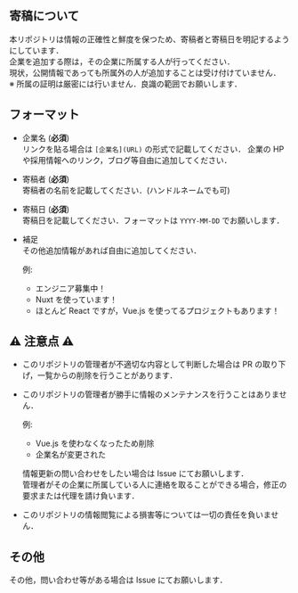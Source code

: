 ## 寄稿について

本リポジトリは情報の正確性と鮮度を保つため、寄稿者と寄稿日を明記するようにしています．\
企業を追加する際は，その企業に所属する人が行ってください．\
現状，公開情報であっても所属外の人が追加することは受け付けていません．\
※ 所属の証明は厳密には行いません．良識の範囲でお願いします．

## フォーマット

- 企業名 (**必須**)\
  リンクを貼る場合は `[企業名](URL)` の形式で記載してください．
  企業の HP や採用情報へのリンク，ブログ等自由に追加してください．
- 寄稿者 (**必須**)\
  寄稿者の名前を記載してください．(ハンドルネームでも可)
- 寄稿日 (**必須**)\
  寄稿日を記載してください．フォーマットは `YYYY-MM-DD` でお願いします．
- 補足\
  その他追加情報があれば自由に追加してください．

  例:
    - エンジニア募集中！
    - Nuxt を使っています！
    - ほとんど React ですが，Vue.js を使ってるプロジェクトもあります！

## ⚠️ 注意点 ⚠️

- このリポジトリの管理者が不適切な内容として判断した場合は PR の取り下げ，一覧からの削除を行うことがあります．
- このリポジトリの管理者が勝手に情報のメンテナンスを行うことはありません．

  例:
    - Vue.js を使わなくなったため削除
    - 企業名が変更された
  
  情報更新の問い合わせをしたい場合は Issue にてお願いします．\
  管理者がその企業に所属している人に連絡を取ることができる場合，修正の要求または代理を請け負います．
- このリポジトリの情報閲覧による損害等については一切の責任を負いません．

## その他

その他，問い合わせ等がある場合は Issue にてお願いします．